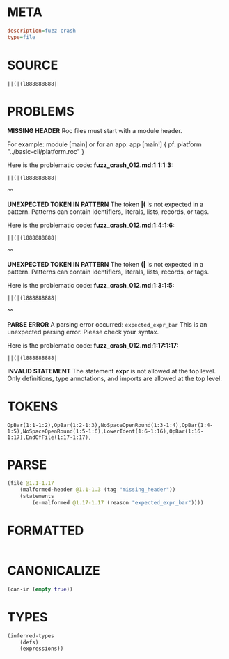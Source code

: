 # META
~~~ini
description=fuzz crash
type=file
~~~
# SOURCE
~~~roc
||(|(l888888888|
~~~
# PROBLEMS
**MISSING HEADER**
Roc files must start with a module header.

For example:
        module [main]
or for an app:
        app [main!] { pf: platform "../basic-cli/platform.roc" }

Here is the problematic code:
**fuzz_crash_012.md:1:1:1:3:**
```roc
||(|(l888888888|
```
^^


**UNEXPECTED TOKEN IN PATTERN**
The token **|(** is not expected in a pattern.
Patterns can contain identifiers, literals, lists, records, or tags.

Here is the problematic code:
**fuzz_crash_012.md:1:4:1:6:**
```roc
||(|(l888888888|
```
   ^^


**UNEXPECTED TOKEN IN PATTERN**
The token **(|** is not expected in a pattern.
Patterns can contain identifiers, literals, lists, records, or tags.

Here is the problematic code:
**fuzz_crash_012.md:1:3:1:5:**
```roc
||(|(l888888888|
```
  ^^


**PARSE ERROR**
A parsing error occurred: `expected_expr_bar`
This is an unexpected parsing error. Please check your syntax.

Here is the problematic code:
**fuzz_crash_012.md:1:17:1:17:**
```roc
||(|(l888888888|
```
                


**INVALID STATEMENT**
The statement **expr** is not allowed at the top level.
Only definitions, type annotations, and imports are allowed at the top level.

# TOKENS
~~~zig
OpBar(1:1-1:2),OpBar(1:2-1:3),NoSpaceOpenRound(1:3-1:4),OpBar(1:4-1:5),NoSpaceOpenRound(1:5-1:6),LowerIdent(1:6-1:16),OpBar(1:16-1:17),EndOfFile(1:17-1:17),
~~~
# PARSE
~~~clojure
(file @1.1-1.17
	(malformed-header @1.1-1.3 (tag "missing_header"))
	(statements
		(e-malformed @1.17-1.17 (reason "expected_expr_bar"))))
~~~
# FORMATTED
~~~roc

~~~
# CANONICALIZE
~~~clojure
(can-ir (empty true))
~~~
# TYPES
~~~clojure
(inferred-types
	(defs)
	(expressions))
~~~
